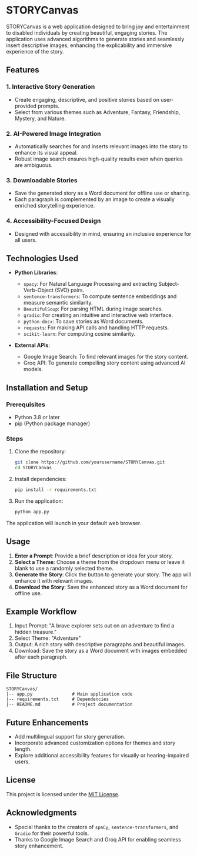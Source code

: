 # STORYCanvas

STORYCanvas is a web application designed to bring joy and entertainment to disabled individuals by creating beautiful, engaging stories. The application uses advanced algorithms to generate stories and seamlessly insert descriptive images, enhancing the explicability and immersive experience of the story.

## Features

### 1. Interactive Story Generation
- Create engaging, descriptive, and positive stories based on user-provided prompts.
- Select from various themes such as Adventure, Fantasy, Friendship, Mystery, and Nature.

### 2. AI-Powered Image Integration
- Automatically searches for and inserts relevant images into the story to enhance its visual appeal.
- Robust image search ensures high-quality results even when queries are ambiguous.

### 3. Downloadable Stories
- Save the generated story as a Word document for offline use or sharing.
- Each paragraph is complemented by an image to create a visually enriched storytelling experience.

### 4. Accessibility-Focused Design
- Designed with accessibility in mind, ensuring an inclusive experience for all users.

## Technologies Used

- **Python Libraries**:
  - `spacy`: For Natural Language Processing and extracting Subject-Verb-Object (SVO) pairs.
  - `sentence-transformers`: To compute sentence embeddings and measure semantic similarity.
  - `BeautifulSoup`: For parsing HTML during image searches.
  - `gradio`: For creating an intuitive and interactive web interface.
  - `python-docx`: To save stories as Word documents.
  - `requests`: For making API calls and handling HTTP requests.
  - `scikit-learn`: For computing cosine similarity.

- **External APIs**:
  - Google Image Search: To find relevant images for the story content.
  - Groq API: To generate compelling story content using advanced AI models.

## Installation and Setup

### Prerequisites
- Python 3.8 or later
- pip (Python package manager)

### Steps
1. Clone the repository:
   ```bash
   git clone https://github.com/yourusername/STORYCanvas.git
   cd STORYCanvas
   ```
2. Install dependencies:
   ```bash
   pip install -r requirements.txt
   ```
3. Run the application:
   ```bash
   python app.py
   ```

The application will launch in your default web browser.

## Usage

1. **Enter a Prompt**: Provide a brief description or idea for your story.
2. **Select a Theme**: Choose a theme from the dropdown menu or leave it blank to use a randomly selected theme.
3. **Generate the Story**: Click the button to generate your story. The app will enhance it with relevant images.
4. **Download the Story**: Save the enhanced story as a Word document for offline use.

## Example Workflow

1. Input Prompt: "A brave explorer sets out on an adventure to find a hidden treasure."
2. Select Theme: "Adventure"
3. Output: A rich story with descriptive paragraphs and beautiful images.
4. Download: Save the story as a Word document with images embedded after each paragraph.

## File Structure

```
STORYCanvas/
|-- app.py               # Main application code
|-- requirements.txt     # Dependencies
|-- README.md            # Project documentation

```

## Future Enhancements

- Add multilingual support for story generation.
- Incorporate advanced customization options for themes and story length.
- Explore additional accessibility features for visually or hearing-impaired users.

## License

This project is licensed under the [MIT License](LICENSE).

## Acknowledgments

- Special thanks to the creators of `spaCy`, `sentence-transformers`, and `Gradio` for their powerful tools.
- Thanks to Google Image Search and Groq API for enabling seamless story enhancement.

